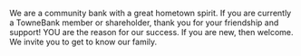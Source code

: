 We are a community bank with a great hometown spirit.  If you are currently 
a TowneBank member or shareholder, thank you for your friendship and support! 
YOU are the reason for our success. If you are new, then welcome.  We invite 
you to get to know our family. 